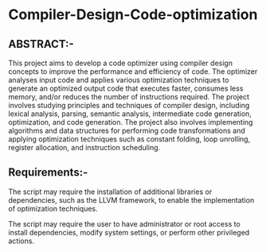 # Compiler-Design-Code-optimization


## ABSTRACT:-

This project aims to develop a code optimizer using compiler design concepts to improve the performance and efficiency of code. The optimizer analyses input code and applies various optimization techniques to generate an optimized output code that executes faster, consumes less memory, and/or reduces the number of instructions required. The project involves studying principles and techniques of compiler design, including lexical analysis, parsing, semantic analysis, intermediate code generation, optimization, and code generation. The project also involves implementing algorithms and data structures for performing code transformations and applying optimization techniques such as constant folding, loop unrolling, register allocation, and instruction scheduling.


## Requirements:-

The script may require the installation of additional libraries or dependencies, such as the LLVM framework, to enable the implementation of optimization techniques.

The script may require the user to have administrator or root access to install dependencies, modify system settings, or perform other privileged actions.
